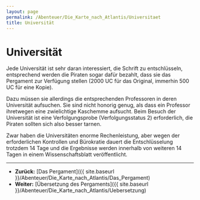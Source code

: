 ```yaml
---
layout: page
permalink: /Abenteuer/Die_Karte_nach_Atlantis/Universitaet
title: Universität
---
```


# Universität

Jede Universität ist sehr daran interessiert, die Schrift zu entschlüsseln, entsprechend werden die Piraten sogar dafür bezahlt, dass sie das Pergament zur Verfügung stellen (2000 UC für das Original, immerhin 500 UC für eine Kopie).

Dazu müssen sie allerdings die entsprechenden Professoren in deren Universität aufsuchen. Sie sind nicht honorig genug, als dass ein Professor ihretwegen eine zwielichtige Kaschemme aufsucht. Beim Besuch der Universität ist eine Verfolgungsprobe (Verfolgungsstatus 2) erforderlich, die Piraten sollten sich also besser tarnen.

Zwar haben die Universitäten enorme Rechenleistung, aber wegen der erforderlichen Kontrollen und Bürokratie dauert die Entschlüsselung trotzdem 14 Tage und die Ergebnisse werden innerhalb von weiteren 14 Tagen in einem Wissenschaftsblatt veröffentlicht.

***

- **Zurück:** [Das Pergament]({{ site.baseurl }}/Abenteuer/Die_Karte_nach_Atlantis/Das_Pergament)
- **Weiter:** [Übersetzung des Pergaments]({{ site.baseurl }}/Abenteuer/Die_Karte_nach_Atlantis/Uebersetzung)
